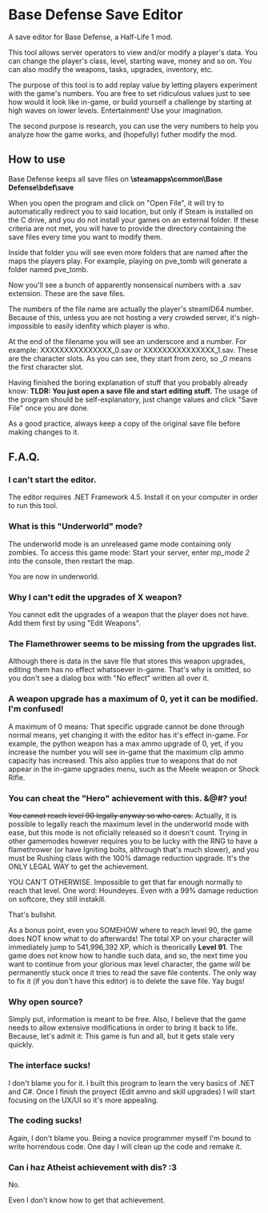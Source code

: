 # Base Defense Save Editor

A save editor for Base Defense, a Half-Life 1 mod.

This tool allows server operators to view and/or modify a player's data. You can change the player's class, level, starting wave, money and so on. You can also modify the weapons, tasks, upgrades, inventory, etc.

The purpose of this tool is to add replay value by letting players experiment with the game's numbers. You are free to set ridiculous values just to see how would it look like in-game, or build yourself a challenge by starting at high waves on lower levels. Entertainment! Use your imagination.

The second purpose is research, you can use the very numbers to help you analyze how the game works, and (hopefully) futher modify the mod.

## How to use

Base Defense keeps all save files on **\steamapps\common\Base Defense\bdef\save**

When you open the program and click on "Open File", it will try to automatically redirect you to said location, but only if Steam is installed on the C drive, and you do not install your games on an external folder. If these criteria are not met, you will have to provide the directory containing the save files every time you want to modify them.

Inside that folder you will see even more folders that are named after the maps the players play. For example, playing on pve_tomb will generate a folder named pve_tomb.

Now you'll see a bunch of apparently nonsensical numbers with a .sav extension. These are the save files.

The numbers of the file name are actually the player's steamID64 number. Because of this, unless you are not hosting a very crowded server, it's nigh-impossible to easily idenfity which player is who.

At the end of the filename you will see an underscore and a number. For example: XXXXXXXXXXXXXXX_0.sav or XXXXXXXXXXXXXXX_1.sav. These are the character slots. As you can see, they start from zero, so _0 means the first character slot.

Having finished the boring explanation of stuff that you probably already know: **TLDR: You just open a save file and start editing stuff.** The usage of the program should be self-explanatory, just change values and click "Save File" once you are done.

As a good practice, always keep a copy of the original save file before making changes to it.

## F.A.Q.

### I can't start the editor.

The editor requires .NET Framework 4.5. Install it on your computer in order to run this tool.

### What is this "Underworld" mode?

The underworld mode is an unreleased game mode containing only zombies. To access this game mode: Start your server, enter *mp_mode 2* into the console, then restart the map.

You are now in underworld.

### Why I can't edit the upgrades of X weapon?

You cannot edit the upgrades of a weapon that the player does not have. Add them first by using "Edit Weapons".

### The Flamethrower seems to be missing from the upgrades list.

Although there is data in the save file that stores this weapon upgrades, editing them has no effect whatsoever in-game. That's why is omitted, so you don't see a dialog box with "No effect" written all over it.

### A weapon upgrade has a maximum of 0, yet it can be modified. I'm confused!

A maximum of 0 means: That specific upgrade cannot be done through normal means, yet changing it with the editor has it's effect in-game. For example, the python weapon has a max ammo upgrade of 0, yet, if you increase the number you will see in-game that the maximum clip ammo capacity has increased. This also applies true to weapons that do not appear in the in-game upgrades menu, such as the Meele weapon or Shock Rifle.

### You can cheat the "Hero" achievement with this. &@#? you!

~~You cannot reach level 90 legally anyway so who cares.~~ Actually, it is possible to legally reach the maximum level in the underworld mode with ease, but this mode is not oficially released so it doesn't count. Trying in other gamemodes however requires you to be lucky with the RNG to have a flamethrower (or have Igniting bolts, althrough that's much slower), and you must be Rushing class with the 100% damage reduction upgrade. It's the ONLY LEGAL WAY to get the achievement.

YOU CAN'T OTHERWISE. Impossible to get that far enough normally to reach that level. One word: Houndeyes. Even with a 99% damage reduction on softcore, they still instakill.

That's bullshit.

As a bonus point, even you SOMEHOW where to reach level 90, the game does NOT know what to do afterwards! The total XP on your character will immediately jump to 541,996,392 XP, which is theorically **Level 91**. The game does not know how to handle such data, and so, the next time you want to continue from your glorious max level character, the game will be permanently stuck once it tries to read the save file contents. The only way to fix it (if you don't have this editor) is to delete the save file. Yay bugs!

### Why open source?

Simply put, information is meant to be free. Also, I believe that the game needs to allow extensive modifications in order to bring it back to life. Because, let's admit it: This game is fun and all, but it gets stale very quickly.

### The interface sucks!

I don't blame you for it. I built this program to learn the very basics of .NET and C#. Once I finish the proyect (Edit ammo and skill upgrades) I will start focusing on the UX/UI so it's more appealing.

### The coding sucks!

Again, I don't blame you. Being a novice programmer myself I'm bound to write horrendous code. One day I will clean up the code and remake it.

### Can i haz Atheist achievement with dis? :3

No.

Even I don't know how to get that achievement.
